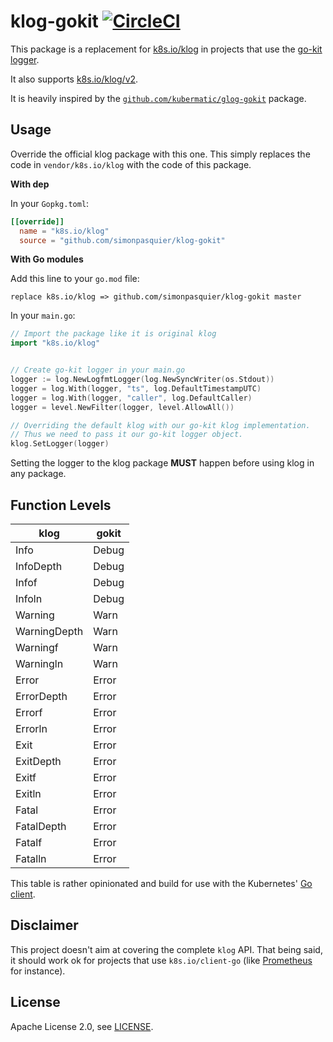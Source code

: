 # klog-gokit [![CircleCI](https://circleci.com/gh/simonpasquier/klog-gokit.svg?style=svg)](https://circleci.com/gh/simonpasquier/klog-gokit)

This package is a replacement for [k8s.io/klog](https://github.com/kubernetes/klog)
in projects that use the [go-kit logger](https://godoc.org/github.com/go-kit/kit/log).

It also supports [k8s.io/klog/v2](https://pkg.go.dev/k8s.io/klog/v2).

It is heavily inspired by the [`github.com/kubermatic/glog-gokit`](https://github.com/kubermatic/glog-gokit) package.

## Usage

Override the official klog package with this one.
This simply replaces the code in `vendor/k8s.io/klog` with the code of this package.

**With dep**

In your `Gopkg.toml`:
```toml
[[override]]
  name = "k8s.io/klog"
  source = "github.com/simonpasquier/klog-gokit"
```

**With Go modules**

Add this line to your `go.mod` file:

```
replace k8s.io/klog => github.com/simonpasquier/klog-gokit master
```

In your `main.go`:
```go
// Import the package like it is original klog
import "k8s.io/klog"


// Create go-kit logger in your main.go
logger := log.NewLogfmtLogger(log.NewSyncWriter(os.Stdout))
logger = log.With(logger, "ts", log.DefaultTimestampUTC)
logger = log.With(logger, "caller", log.DefaultCaller)
logger = level.NewFilter(logger, level.AllowAll())

// Overriding the default klog with our go-kit klog implementation.
// Thus we need to pass it our go-kit logger object.
klog.SetLogger(logger)
```

Setting the logger to the klog package **MUST** happen before using klog in any package.

## Function Levels

|     klog     | gokit |
| ------------ | ----- |
| Info         | Debug |
| InfoDepth    | Debug |
| Infof        | Debug |
| Infoln       | Debug |
| Warning      | Warn  |
| WarningDepth | Warn  |
| Warningf     | Warn  |
| Warningln    | Warn  |
| Error        | Error |
| ErrorDepth   | Error |
| Errorf       | Error |
| Errorln      | Error |
| Exit         | Error |
| ExitDepth    | Error |
| Exitf        | Error |
| Exitln       | Error |
| Fatal        | Error |
| FatalDepth   | Error |
| Fatalf       | Error |
| Fatalln      | Error |

This table is rather opinionated and build for use with the Kubernetes' [Go client](https://github.com/kubernetes/client-go).

## Disclaimer

This project doesn't aim at covering the complete `klog` API. That being said, it should work ok for
projects that use `k8s.io/client-go` (like [Prometheus](https://github.com/prometheus/prometheus) for instance).

## License

Apache License 2.0, see [LICENSE](https://github.com/simonpasquier/klog-gokit/blob/master/LICENSE).

